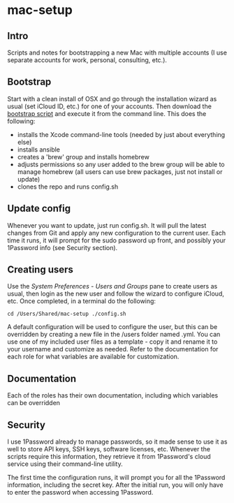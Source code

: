 # mac-setup
## Intro
Scripts and notes for bootstrapping a new Mac with multiple accounts (I use separate accounts for work, personal, consulting, etc.).  

## Bootstrap
Start with a clean install of OSX and go through the installation wizard as usual (set iCloud ID, etc.) for one of your accounts.  Then download the [bootstrap script](https://raw.githubusercontent.com/mdhaney/mac-setup/master/bootstrap.sh) and execute it from the command line.  This does the following:
- installs the Xcode command-line tools (needed by just about everything else)
- installs ansible
- creates a 'brew' group and installs homebrew
- adjusts permissions so any user added to the brew group will be able to manage homebrew (all users can use brew packages, just not install or update)
- clones the repo and runs config.sh

## Update config
Whenever you want to update, just run config.sh.  It will pull the latest changes from Git and apply any new configuration to the current user.  Each time it runs, it will prompt for the sudo password up front, and possibly your 1Password info (see Security section).

## Creating users
Use the *System Preferences - Users and Groups* pane to create users as usual, then login as the new user and follow the wizard to configure iCloud, etc.  Once completed, in a terminal do the following:

`cd /Users/Shared/mac-setup
./config.sh`

A default configuration will be used to configure the user, but this can be overridden by creating a new file in the /users folder named <userid>.yml.  You can use one of my included user files as a template - copy it and rename it to your username and customize as needed.  Refer to the documentation for each role for what variables are available for customization.


## Documentation
Each of the roles has their own documentation, including which variables can be overridden

## Security
I use 1Password already to manage passwords, so it made sense to use it as well to store API keys, SSH keys, software licenses, etc.  Whenever the scripts require this information, they retrieve it from 1Password's cloud service using their command-line utility.

The first time the configuration runs, it will prompt you for all the 1Password information, including the secret key.  After the initial run, you will only have to enter the password when accessing 1Password.